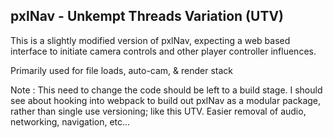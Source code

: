 pxlNav - Unkempt Threads Variation (UTV)
---
This is a slightly modified version of pxlNav, expecting a web based interface to initiate camera controls and other player controller influences.

Primarily used for file loads, auto-cam, & render stack


Note : This need to change the code should be left to a build stage.  I should see about hooking into webpack to build out pxlNav as a modular package, rather than single use versioning; like this UTV.  Easier removal of audio, networking, navigation, etc...